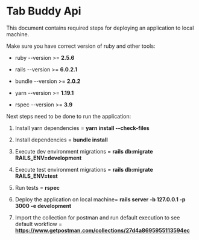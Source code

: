# Tab Buddy Api

This document contains required steps for deploying an application to local machine.

Make sure you have correct version of ruby and other tools:

* ruby --version >= **2.5.6**

* rails --version >= **6.0.2.1**

* bundle --version >= **2.0.2**

* yarn --version >= **1.19.1**

* rspec --version >= **3.9**

Next steps need to be done to run the application:

1. Install yarn dependencies = **yarn install --check-files**

1. Install dependencies = **bundle install**

1. Execute dev environment migrations = **rails db:migrate RAILS_ENV=development**

1. Execute test environment migrations = **rails db:migrate RAILS_ENV=test**

2. Run tests = **rspec**

3. Deploy the application on local machine= **rails server -b 127.0.0.1 -p 3000 -e development**

4. Import the collection for postman and run default execution to see default workflow = **https://www.getpostman.com/collections/27d4a8695955113594ec**
